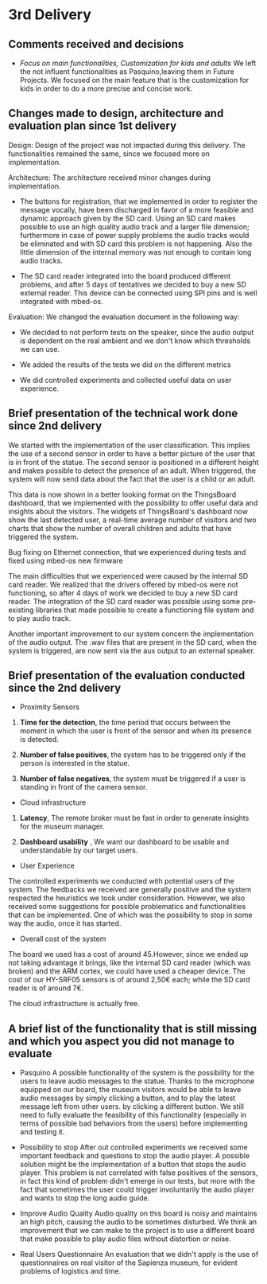 # 3rd Delivery

## Comments received and decisions

- *Focus on main functionalities, Customization for kids and adults*
We left the not influent functionalities as Pasquino,leaving them in Future Projects. We focused on the main feature that is the customization for kids in order 
to do a more precise and concise work.

## Changes made to design, architecture and evaluation plan since 1st delivery
Design: Design of the project was not impacted during this delivery. The functionalities remained the same, since we focused more on implementation.

Architecture:
The architecture received minor changes during implementation.
- The buttons for registration, that we implemented in order to register the message vocally, have been discharged in favor of a more feasible and dynamic 
approach given by the SD card.
Using an SD card makes possible to use an high quality audio track and a larger file dimension; furthermore in case of power supply problems the audio tracks 
would be eliminated and with SD card this problem is not happening.
Also the little dimension of the internal memory was not enough to contain long audio tracks.

- The SD card reader integrated into the board produced different problems, and after 5 days of tentatives we decided to buy a new SD external reader. 
This device can be connected using SPI pins and is well integrated with mbed-os.

Evaluation: 
We changed the evaluation document in the following way:
- We decided to not perform tests on the speaker, since the audio output is dependent on the real ambient and we don't know which thresholds we can use.

- We added the results of the tests we did on the different metrics

- We did controlled experiments and collected useful data on user experience.

## Brief presentation of the technical work done since 2nd delivery

We started with the implementation of the user classification. This implies the use of a second sensor in order to have a better picture of the user that is in front
of the statue. The second sensor is positioned in a different height and makes possible to detect the presence of an adult. When triggered, the system will now send data 
about the fact that the user is a child or an adult. 

This data is now shown in a better looking format on the ThingsBoard dashboard, that we implemented with the possibility to offer useful data and insights
about the visitors. The widgets of ThingsBoard's dashboard now show the last detected user, a real-time average number of visitors and two charts that show the number of overall
children and adults that have triggered the system.

Bug fixing on Ethernet connection, that we experienced during tests and fixed using mbed-os new firmware

The main difficulties that we experienced were caused by the internal SD card reader. We realized that the drivers offered by mbed-os were not functioning, so after 4 days of work we decided to buy a new SD card reader. The integration of the SD card reader was possible using some pre-existing libraries that made possible to create a functioning file system and to play audio track.

Another important improvement to our system concern the implementation of the audio output. The .wav files that are present in the SD card, when the system is triggered,
are now sent via the aux output to an external speaker.


## Brief presentation of the evaluation conducted since the 2nd delivery

- Proximity Sensors
	
1. **Time for the detection**, the time period that occurs between the moment in which the user is front of the sensor and when its presence is detected. 

2. **Number of false positives**, the system has to be triggered only if the person is interested in the statue.

3. **Number of false negatives**, the system must be triggered if a user is standing in front of the camera sensor. 

- Cloud infrastructure
	
1. **Latency**, The remote broker must be fast in order to generate insights for the museum manager.

2. **Dashboard usability** , We want our dashboard to be usable and understandable by our target users.


- User Experience

The controlled experiments we conducted with potential users of the system. The feedbacks we received are generally positive and the system respected the heuristics we took under consideration. However, we also received some suggestions for possible problematics and functionalities that can be implemented. One of which was the possibility to stop in some way the audio, once it has started.

- Overall cost of the system

The board we used has a cost of around 45.However, since we ended up not taking advantage it brings, like the internal SD card reader (which was broken) and the ARM cortex, we could have used a cheaper device. The cost of our HY-SRF05 sensors is of around 2,50€ each; while the SD card reader is of around 7€. 

The cloud infrastructure is actually free.

## A brief list of the functionality that is still missing and which you aspect you did not manage to evaluate

- Pasquino
 A possible functionality of the system is the possibility for the users to leave audio messages to the statue.
Thanks to the microphone equipped on our board, the museum visitors would be able to leave audio messages by simply clicking a button, and to play the latest message left from other users. by clicking a different button.
We still need to fully evaluate the feasibility of this functionality (especially in terms of possible bad behaviors from the users) before implementing and testing it.

- Possibility to stop
After out controlled experiments we received some important feedback and questions to stop the audio player. A possible solution might be the implementation of a button that stops the audio player. This problem is not correlated with false positives of the sensors, in fact this kind of problem didn't emerge in our tests, but more with the fact that sometimes the user could trigger involuntarily the audio player and wants to stop the long audio guide.

- Improve Audio Quality
Audio quality on this board is noisy and maintains an high pitch, causing the audio to be sometimes disturbed. We think an improvement that we can make to the project is to use a different board that make possible to play audio files without distortion or noise.

- Real Users Questionnaire
An evaluation that we didn't apply is the use of questionnaires on real visitor of the Sapienza museum, for evident problems of logistics and time. 



